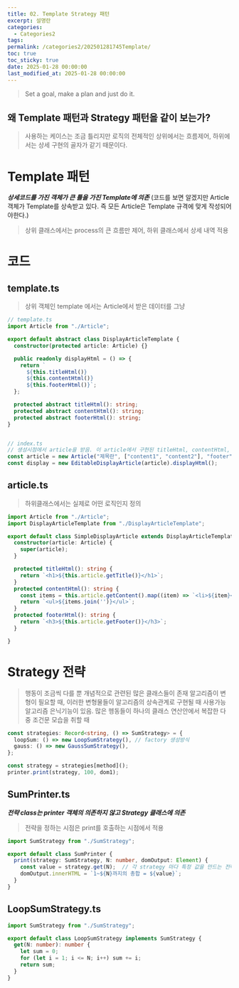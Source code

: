 ```yaml
---
title: 02. Template Strategy 패턴
excerpt: 설명란
categories:
  - Categories2
tags: 
permalink: /categories2/202501281745Template/
toc: true
toc_sticky: true
date: 2025-01-28 00:00:00
last_modified_at: 2025-01-28 00:00:00
---
```

> Set a goal, make a plan and just do it.



## 왜 Template 패턴과 Strategy 패턴을 같이 보는가?
> 사용하는 케이스는 조금 틀리지만 로직의 전체적인 상위에서는 흐름제어, 하위에서는 상세 구현의 골자가 같기 때문이다.

# Template 패턴
***상세코드를 가진 객체가 큰 틀을 가진 Template에 의존***
(코드를 보면 알겠지만 Article 객체가 Template를 상속받고 있다. 즉 모든 Article은 Template 규격에 맞게 작성되어야한다.)

> 상위 클래스에서는 process의 큰 흐름만 제어, 하위 클래스에서 상세 내역 적용

# 코드
## template.ts
> 상위 객체인 template 에서는 Article에서 받은 데이터를 그냥 
```ts
// template.ts
import Article from "./Article";

export default abstract class DisplayArticleTemplate {
  constructor(protected article: Article) {}

  public readonly displayHtml = () => {
    return `
      ${this.titleHtml()}
      ${this.contentHtml()}
      ${this.footerHtml()}`;
  };

  protected abstract titleHtml(): string;
  protected abstract contentHtml(): string;
  protected abstract footerHtml(): string;
}


// index.ts
// 생성시점에서 article을 받음. 이 article에서 구현된 titleHtml, contentHtml, footerHtml이 구현됨
const article = new Article("제목란", ["content1", "content2"], "footer");
const display = new EditableDisplayArticle(article).displayHtml();

```


## article.ts
> 하위클래스에서는 실제로 어떤 로직인지 정의
```ts
import Article from "./Article";
import DisplayArticleTemplate from "./DisplayArticleTemplate";

export default class SimpleDisplayArticle extends DisplayArticleTemplate {
  constructor(article: Article) {
    super(article);
  }

  protected titleHtml(): string {
    return `<h1>${this.article.getTitle()}</h1>`;
  }
  protected contentHtml(): string {
    const items = this.article.getContent().map((item) => `<li>${item}</li>`);
    return `<ul>${items.join('')}</ul>`;
  }
  protected footerHtml(): string {
    return `<h3>${this.article.getFooter()}</h3>`;
  }

}


```


# Strategy 전략
> 행동이 조금씩 다를 뿐 개념적으로 관련된 많은 클래스들이 존재
> 알고리즘이 변형이 필요할 때, 이러한 변형물들이 알고리즘의 상속관계로 구현될 때 사용가능
> 알고리즘 은닉기능이 있음.
> 많은 헹동들이 하나의 클래스 연산안에서 복잡한 다중 조건문 모습을 취할 때

```ts
const strategies: Record<string, () => SumStrategy> = {
  loopSum: () => new LoopSumStrategy(), // factory 생성방식
  gauss: () => new GaussSumStrategy(),
};

const strategy = strategies[method]();
printer.print(strategy, 100, dom1);

```


## SumPrinter.ts

***전략 class는 printer 객체의 의존하지 않고 Strategy 클래스에 의존***

> 전략을 정하는 시점은 print를 호출하는 시점에서 적용
```ts
import SumStrategy from "./SumStrategy";

export default class SumPrinter {
  print(strategy: SumStrategy, N: number, domOutput: Element) {
    const value = strategy.get(N);  // 각 strategy 마다 특정 값을 만드는 전략
    domOutput.innerHTML = `1~${N}까지의 총합 = ${value}`;
  }
}


```

## LoopSumStrategy.ts
```ts
import SumStrategy from "./SumStrategy";

export default class LoopSumStrategy implements SumStrategy {
  get(N: number): number {
    let sum = 0;
    for (let i = 1; i <= N; i++) sum += i;
    return sum;
  }
}
```